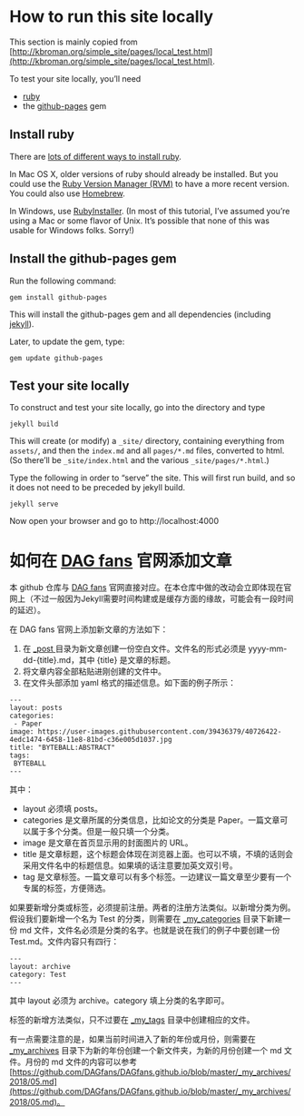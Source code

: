 # How to run this site locally

This section is mainly copied from [http://kbroman.org/simple_site/pages/local_test.html](http://kbroman.org/simple_site/pages/local_test.html).

To test your site locally, you’ll need

- [ruby](https://www.ruby-lang.org/en/)
- the [github-pages](https://github.com/github/pages-gem) gem

## Install ruby

There are [lots of different ways to install ruby](https://www.ruby-lang.org/en/installation/).

In Mac OS X, older versions of ruby should already be installed. But you could use the [Ruby Version Manager (RVM)](https://rvm.io/) to have a more recent version. You could also use [Homebrew](https://brew.sh/).

In Windows, use [RubyInstaller](https://rubyinstaller.org/). (In most of this tutorial, I’ve assumed you’re using a Mac or some flavor of Unix. It’s possible that none of this was usable for Windows folks. Sorry!)

## Install the github-pages gem

Run the following command:

```
gem install github-pages
```

This will install the github-pages gem and all dependencies (including [jekyll](https://jekyllrb.com/)).

Later, to update the gem, type:

```
gem update github-pages
```

## Test your site locally

To construct and test your site locally, go into the directory and type

```
jekyll build
```

This will create (or modify) a `_site/` directory, containing everything from `assets/`, and then the `index.md` and all `pages/*.md` files, converted to html. (So there’ll be `_site/index.html` and the various `_site/pages/*.html`.)

Type the following in order to “serve” the site. This will first run build, and so it does not need to be preceded by jekyll build.

```
jekyll serve
```

Now open your browser and go to http://localhost:4000

# 如何在 [DAG fans](https://dagfans.org) 官网添加文章

本 github 仓库与 [DAG fans](https://dagfans.org) 官网直接对应。在本仓库中做的改动会立即体现在官网上（不过一般因为Jekyll需要时间构建或是缓存方面的缘故，可能会有一段时间的延迟）。

在 DAG fans 官网上添加新文章的方法如下：

1. 在 [_post ](https://github.com/DAGfans/DAGfans.github.io/tree/master/_posts) 目录为新文章创建一份空白文件。文件名的形式必须是 yyyy-mm-dd-{title}.md，其中 {title} 是文章的标题。
2. 将文章内容全部粘贴进刚创建的文件中。
3. 在文件头部添加 yaml 格式的描述信息。如下面的例子所示：

```
---
layout: posts
categories:
 - Paper
image: https://user-images.githubusercontent.com/39436379/40726422-4edc1474-6458-11e8-81bd-c36e005d1037.jpg
title: "BYTEBALL:ABSTRACT"
tags:
 BYTEBALL
---
```

其中：

* layout 必须填 posts。
* categories 是文章所属的分类信息，比如论文的分类是 Paper。一篇文章可以属于多个分类。但是一般只填一个分类。
* image 是文章在首页显示用的封面图片的 URL。
* title 是文章标题，这个标题会体现在浏览器上面。也可以不填，不填的话则会采用文件名中的标题信息。如果填的话注意要加英文双引号。
* tag 是文章标签。一篇文章可以有多个标签。一边建议一篇文章至少要有一个专属的标签，方便筛选。

如果要新增分类或标签，必须提前注册。两者的注册方法类似。以新增分类为例。假设我们要新增一个名为 Test 的分类，则需要在 [_my_categories](https://github.com/DAGfans/DAGfans.github.io/tree/master/_my_categories) 目录下新建一份 md 文件，文件名必须是分类的名字。也就是说在我们的例子中要创建一份 Test.md。文件内容只有四行：

```
---
layout: archive
category: Test
---
```

其中 layout 必须为 archive。category 填上分类的名字即可。

标签的新增方法类似，只不过要在 [_my_tags](https://github.com/DAGfans/DAGfans.github.io/tree/master/_my_tags) 目录中创建相应的文件。

有一点需要注意的是，如果当前时间进入了新的年份或月份，则需要在 [_my_archives](https://github.com/DAGfans/DAGfans.github.io/tree/master/_my_archives) 目录下为新的年份创建一个新文件夹，为新的月份创建一个 md 文件。月份的 md 文件的内容可以参考 [https://github.com/DAGfans/DAGfans.github.io/blob/master/_my_archives/2018/05.md](https://github.com/DAGfans/DAGfans.github.io/blob/master/_my_archives/2018/05.md)。
